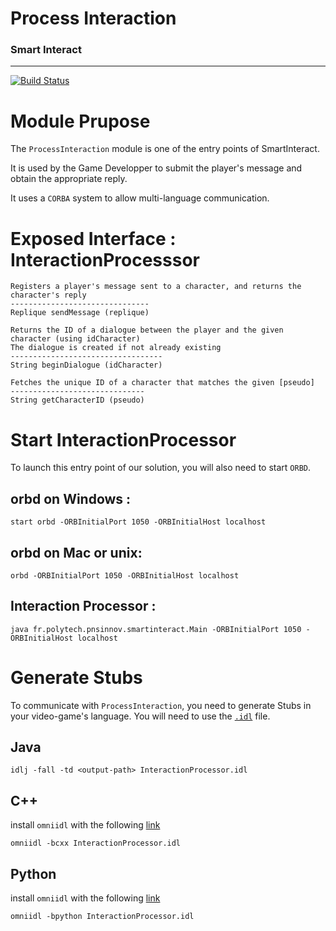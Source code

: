 # Process Interaction
### Smart Interact

---

[![Build Status](http://51.83.69.199:8080/buildStatus/icon?job=ProcessInteraction-c)](http://51.83.69.199:8080/job/ProcessInteraction-c/)

Module Prupose
===

The `ProcessInteraction` module is one of the entry points of SmartInteract.

It is used by the Game Developper to submit the player's message and obtain the appropriate reply.

It uses a `CORBA` system to allow multi-language communication.

Exposed Interface : InteractionProcesssor
===

```
Registers a player's message sent to a character, and returns the character's reply
-------------------------------
Replique sendMessage (replique)
```
```
Returns the ID of a dialogue between the player and the given character (using idCharacter)
The dialogue is created if not already existing
----------------------------------
String beginDialogue (idCharacter)
```
```
Fetches the unique ID of a character that matches the given [pseudo]
------------------------------
String getCharacterID (pseudo)
```

Start InteractionProcessor
===

To launch this entry point of our solution, you will also need to start `ORBD`.

orbd on Windows :
--- 
```
start orbd -ORBInitialPort 1050 -ORBInitialHost localhost
```
orbd on Mac or unix:
---
```
orbd -ORBInitialPort 1050 -ORBInitialHost localhost
```

Interaction Processor :
---
```
java fr.polytech.pnsinnov.smartinteract.Main -ORBInitialPort 1050 -ORBInitialHost localhost
```

Generate Stubs
===

To communicate with `ProcessInteraction`, you need to generate Stubs in your video-game's language.
You will need to use the [`.idl`](https://github.com/PNS-PS7-1819/ProcessInteraction-c/blob/develop/src/main/java/InteractionProcessor.idl) file.


Java
---
```
idlj -fall -td <output-path> InteractionProcessor.idl
```
C++
---

install `omniidl` with the following [link](https://pypi.org/project/omniidl/)

```
omniidl -bcxx InteractionProcessor.idl 
```
Python
---

install `omniidl` with the following [link](https://pypi.org/project/omniidl/)

```
omniidl -bpython InteractionProcessor.idl
```